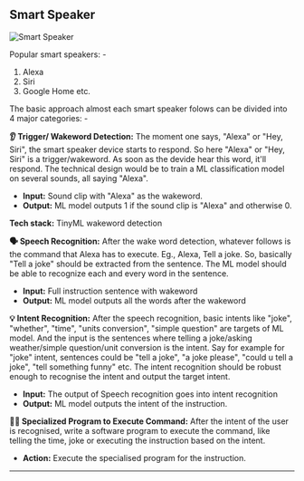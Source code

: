 ## Smart Speaker

![Smart Speaker](https://assets.pandaily.com/uploads/2019/08/amazon-and-google-home-smart-speaker.jpg)

Popular smart speakers: -
1. Alexa
2. Siri
3. Google Home etc.

The basic approach almost each smart speaker folows can be divided into 4 major categories: -

__:ear: Trigger/ Wakeword Detection:__ The moment one says, "Alexa" or "Hey, Siri", the smart speaker device starts to respond. So here "Alexa" or "Hey, Siri" is a trigger/wakeword. As soon as the devide hear this word, it'll respond.
The technical design would be to train a ML classification model on several sounds, all saying "Alexa".
- __Input:__ Sound clip with "Alexa" as the wakeword.
- __Output:__ ML model outputs 1 if the sound clip is "Alexa" and otherwise 0.

__Tech stack:__ TinyML wakeword detection

__:speaking_head: Speech Recognition:__ After the wake word detection, whatever follows is the command that Alexa has to execute. Eg., Alexa, Tell a joke.
So, basically "Tell a joke" should be extracted from the sentence. The ML model should be able to recognize each and every word in the sentence.
- __Input:__ Full instruction sentence with wakeword
- __Output:__ ML model outputs all the words after the wakeword

__:bulb: Intent Recognition:__ After the speech recognition, basic intents like "joke", "whether", "time", "units conversion", "simple question" are targets of ML model. And the input is the sentences where telling a joke/asking weather/simple question/unit conversion is the intent.
Say for example for "joke" intent, sentences could be "tell a joke", "a joke please", "could u tell a joke", "tell something funny" etc. The intent recognition should be robust enough to recognise the intent and output the target intent.
- __Input:__ The output of Speech recognition goes into intent recognition
- __Output:__ ML model outputs the intent of the instruction.

__:man_technologist: Specialized Program to Execute Command:__ After the intent of the user is recognised, write a software program to execute the command, like telling the time, joke or executing the instruction based on the intent.
- __Action:__ Execute the specialised program for the instruction.

______________________________________________________________________________________________________________________________________________________________________________________________________________________________________________________________________________________________________________







